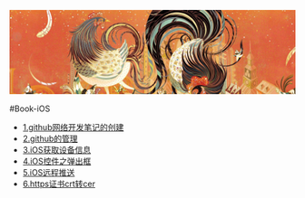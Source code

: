 <p align="center" >
<img src="https://raw.githubusercontent.com/zhangkeqingc/CBook/master/Sources/rooster.png" alt="Directory" title="CBook-Directory">
</p>


#Book-iOS


* [1.github网络开发笔记的创建](https://github.com/zhangkeqingc/CBook/blob/master/iOSBook/1.github%E7%BD%91%E7%BB%9C%E5%BC%80%E5%8F%91%E7%AC%94%E8%AE%B0%E7%9A%84%E5%88%9B%E5%BB%BA.md)
* [2.github的管理](https://github.com/zhangkeqingc/CBook/blob/master/iOSBook/2.github%E7%9A%84%E7%AE%A1%E7%90%86.md)
* [3.iOS获取设备信息](https://github.com/zhangkeqingc/CBook/blob/master/iOSBook/3.iOS%E8%8E%B7%E5%8F%96%E8%AE%BE%E5%A4%87%E4%BF%A1%E6%81%AF.md)
* [4.iOS控件之弹出框](https://github.com/zhangkeqingc/CBook/blob/master/iOSBook/4.iOS%E6%8E%A7%E4%BB%B6%E4%B9%8B%E5%BC%B9%E5%87%BA%E6%A1%86.md)
* [5.iOS远程推送](https://github.com/zhangkeqingc/CBook/blob/master/iOSBook/5.iOS%E8%BF%9C%E7%A8%8B%E6%8E%A8%E9%80%81.md)
* [6.https证书crt转cer](https://github.com/zhangkeqingc/CBook/blob/master/iOSBook/6.https证书crt转cer.md)
